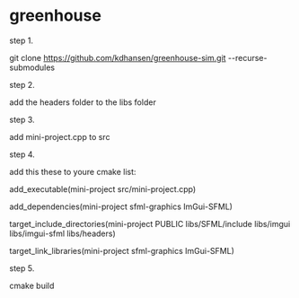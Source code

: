 # greenhouse

step 1.

git clone https://github.com/kdhansen/greenhouse-sim.git --recurse-submodules

step 2.

add the headers folder to the libs folder

step 3. 

add mini-project.cpp to src 

step 4.

add this these to youre cmake list:

add_executable(mini-project src/mini-project.cpp)

add_dependencies(mini-project sfml-graphics ImGui-SFML)

target_include_directories(mini-project PUBLIC libs/SFML/include libs/imgui libs/imgui-sfml libs/headers)

target_link_libraries(mini-project sfml-graphics ImGui-SFML)

step 5.

cmake build
